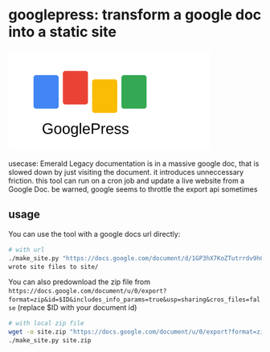 # googlepress: transform a google doc into a static site

![googlepress logo](./assets/logo.svg)

usecase: Emerald Legacy documentation is in a massive google doc, that is slowed down by just visiting the document. it introduces unneccessary friction. this tool can run on a cron job and update a live website from a Google Doc. be warned, google seems to throttle the export api sometimes

## usage

You can use the tool with a google docs url directly:

```bash
# with url
./make_site.py "https://docs.google.com/document/d/1GP3hX7KoZTutrrdv9h02oUTdJS-bPJwsG6Gl3_7M3lA/edit?usp=sharing"
wrote site files to site/
```

You can also predownload the zip file from `https://docs.google.com/document/u/0/export?format=zip&id=$ID&includes_info_params=true&usp=sharing&cros_files=false` (replace $ID with your document id)

```bash
# with local zip file
wget -o site.zip "https://docs.google.com/document/u/0/export?format=zip&id=$ID&includes_info_params=true&usp=sharing&cros_files=false"
./make_site.py site.zip
```